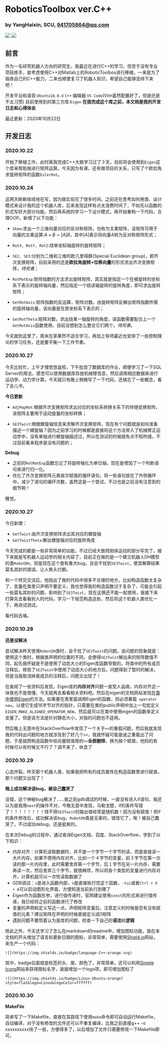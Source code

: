 # RoboticsToolbox ver.C++
### by YangHaixin, SCU, 941705864@qq.com
![](https://img.shields.io/badge/language-C++-orange.svg)
![](https://img.shields.io/badge/Data-20201030-blue.svg)
## 前言
作为一名研究机器人方向的研究生，我最近在进行C++的学习，但苦于没有专业项目练手，故考虑使用C++对Matlab上的RoboticToolbox进行移植，一来是为了锻炼自己的C++能力，二来也顺便复习了机器人知识，希望自己能够坚持下来吧！

开发平台和语音:`Ubuntu18.0.4` `C++`
编辑器:`VS Code`(Vim虽然配置好了，但是还是不太习惯)
目前使用到的第三方库:`Eigen`
**在我完成这个库之前，本文档是我的开发日志和心得体会**

最近更新：2020年10月22日
## 开发日志 
### 2020.10.22
开始了移植工作，此时离我完成C++大致学习过了３天，目前将会使用到`Eigen`这个库来帮助我进行矩阵运算。今天因为有课，还有做项目的关系，只写了个欧拉角求旋转矩阵的函数`EulerRot`。

### 2020.10.24
这两天断断续续地在写，因为做实验花了很多时间。之前还在思考如何用类、设计模式来设计我的这个机器人库，后来发现这样有点太浪费时间了，不如先以函数的形式写好大部分功能，然后再系统的学习一下设计模式，再开始重构一下代码，合理OOP。新增了以下功能：

- `Skew`:求出一个三维向量对应的反对称矩阵，也称为叉乘矩阵，该矩阵可用于向量的叉乘运算:$A\times B=[A]B$，其中$[A]$表示将向量$A$转为反对称矩阵形式；

- `RotX, RotY, RotZ`:绕单坐标轴旋转的旋转矩阵；

- `SE2, SE3`:分别为二维和三维的欧几里得群(Special Euclidean group)，即齐次变换矩阵，目前采用的还是**欧拉角旋转+位移向量**的形式求出齐次变换矩阵，*待完善*；

- `RotMatExp`:矩阵指数的方法求出旋转矩阵，其实就是指定一个在被旋转的坐标系下表示的旋转轴向量，然后指定一个绕该轴旋转的旋转角度，即可求出旋转矩阵；

- `GetRotAxis`:矩阵指数的反运算，矩阵对数。由旋转矩阵反解出矩阵指数所需的旋转轴向量，该向量是在原坐标系下表示的；

- `GetRotTheta`:矩阵对数，求出绕某一轴旋转的角度，该函数需要配合上一个`GetRotAxis`函数使用，目前没想到怎么整合它们两个，*待完善*。

今天就到这里了，周末在家果然不适合学习，再加上导师最近也安排了一些控制理论的学习任务，还是要平衡一下工作节奏。

### 2020.10.27
今天比较忙，上午才慢悠悠返校，下午批改了数据库的作业，顺便学习了一下SQL Server的用法，感觉可以使用数据库存放机械臂信息，然后调用相应数据来进行运动学、动力学计算。今天就只有晚上稍微写了一下代码，还搞忘了一些概念，看了会儿书。

**今日更新**

- `AdjMapMat`:根据齐次变换矩阵求出对应的坐标系转换关系下的伴随变换矩阵，该矩阵主要用于运动旋量的坐标转换；

- `SE3Twist`:根据螺旋轴信息来求解齐次变换矩阵，现在有个问题就是如何准备描述一个螺旋轴？因为之前学习的时候都是直接将这个方法带入了机械臂正运动学中，没有单独进行螺旋轴描述过，所以在测试的时候就有点不知所措，不过目前看来程序是没有问题的；

**Debug**
- 之前的`RotMatExp`函数忘记了将旋转轴化为单位轴，现在是增加了一个判断语句来进行归一化。
- 优化了齐次变换矩阵元素挨次赋值的循环语句，将一些语句放在了外侧循环中，减少了语句的循环次数，虽然这是一个尝试，不过也是之前没有注意到的细节啊！

睡觉。

### 2020.10.27
今日新增：
- `GetTwist`:由齐次变换矩阵求出其对应的螺旋轴
- `GetTwistTheta`:解出螺旋轴对应的旋转角度

今天完成的都是一些非常简单的功能，不过已经大致把刚体运动的部分写完了，接下来就是写机器人运动学的相关内容了，目前正在做的是一个建立机器人DH模型的类`RobotDH`，但是现在这个类有重大bug，且会干扰到`SE3Twist`，使其解算结果莫名其妙的错误，让人焦头烂额。

和一个师兄交流后，他指出了我的代码中很多不合理的地方，比如构造函数太复杂了、变量在类里只声明不要定义，我也觉得我的构造函数过于复杂了，可能会引起一些莫名其妙的问题，影响到了`SE3Twist`，现在这俩还不能一起使用，我接下来打算先去看看别人的代码，学习一下规范构造这些，然后将这个机器人类优化一下，再测试测试。

看代码去咯。

### 2020.10.28
**还是没解决**

尝试解决昨天使用`RobotDH`类时，会干扰了`SE3Twist`的问题。该问题的现象就是：使用这个类时，根据类声明的位置的不同，会使得`SE3Twist`解出来的矩阵数值不同，起先我怀疑是不是使用了动态大小的Eigen库函数导致的，将类中的所有成员注释后，修改了`SE3Twist`中使用了动态大小的地方后，问题得到了暂时的解决，但是当我取消掉类成员的注释后，问题又出现了！

在查阅了一些资料后发现，Eigen库的**内存对齐**问题一直受人诟病，内存对齐这一块我也不是很懂，今天就再去看看相关资料吧。然后在eigen的文档网站发现[在类中使用Eigen](http://eigen.tuxfamily.org/dox/group__TopicStructHavingEigenMembers.html)的方法。如果要在类里面调用Eigen的函数，则必须重载` operator new`，以便它生成16字节对齐的指针，只需要在类的public声明中加上一句宏定义`EIGEN_MAKE_ALIGNED_OPERATOR_NEW`，然后就可以在类中使用eigen的函数来定义变量了。但是该方法是针对静态大小，对我的问题也不适用。

然后晚上无意中在StackOverflow中发现了一个关于`<<`的重载问题，然后我就发现我的代码出问题的地方就涉及到了好几个`<<`，我就怀疑可能是迷之重载出了问题，于是就把构造函数中给向量赋值用的`<<`**全部删除**，换为挨个赋值，他妈的有时候可以有时候又不行了？调不来了，休息了

### 2020.10.29
心态炸裂，昨天那个机器人类，如果我把所有的成员属性在构造函数里进行赋值，那个问题又出现了！

**晚上成功解决该bug，被自己蠢哭了**

没错，这个神秘bug解决了……我之前gdb调试的时候，一直没有进入if语句，我还以为是我用`next`的操作不对，今晚无意中发现，马勒戈壁，if的条件写错了！！！！！！！！怪不得`SE3Twist`的输出值经常是随机数！因为没有赋值！把if的条件修改后，成功解决该bug，`RobotDH`类是无辜的，错怪它了，唉！被自己蠢哭了，不过成功debug，还是挺爽的。

在本次Debug的过程中，通过查询Eigen文档、百度、StackOverflow，学到了以下知识：
- 内存对齐：计算机读取数据时，并不是一个字节一个字节的读，而是直接读一大片内存，如果不使用内存对齐，比如一个４字节的变量，前３字节在第一次读的那一片内存里，此时需要舍弃第一个字节，后１字节在另一片内存，需要再读一次，然后舍弃三个字节，就很麻烦，所以将各个类型的变量进行内存对齐，计算机就可以一次性读取数据了
- GDB调试：`s`是进入函数内部，`n`是直接执行完这个函数，`-tui`或者`Ctrl + X + A`可以启动图形化界面，方便知道当前执行到哪了
- Eigen作为函数形参，进行值传递时，官网建议使用`const`的形式来进行值传递，我已经将之前的函数进行了修改
- 变量的声明和定义写近一点，声明矩阵变量后，注意定义的时候是否有没有赋值的元素？建议矩阵在声明的时候直接定义成0矩阵
- 遇到问题不要慌着认为是库的问题，检查一下自己的**语法**和**逻辑**

除此之外，今天还学习了怎么在markdown的readme中，增加图标功能，我在本文档的开头增加了语言和更新日期的图标，非常简单，需要使用[Shield.io](https://shields.io/category/version)网站，来生产一个代码：
```
![](https://img.shields.io/badge/language-C++-orange.svg)
```
其中，badge后面就是标签的头、尾、颜色了，非常简单。还可以利用[Simple Icons](https://simpleicons.org/?q=linux)网站来获得图标名字，直接增加一个logo项，即可增加图标了
```
![](https://img.shields.io/badge/Linux-Ubuntu-orange?style=flat&logo=Linux&logoColor=ffffff)
```

### 2020.10.30

**MakeFile**

简单写了一下Makefile，直接在其路径下使用`make`命令即可自动运行Makefile，自动编译，对于没有修改的文件还可以不重复编译，比我之前直接g++ -o xxxxxxxxxx快了一些，方便得多了，以后增加了文件只需要修改一下Makefile即可。
